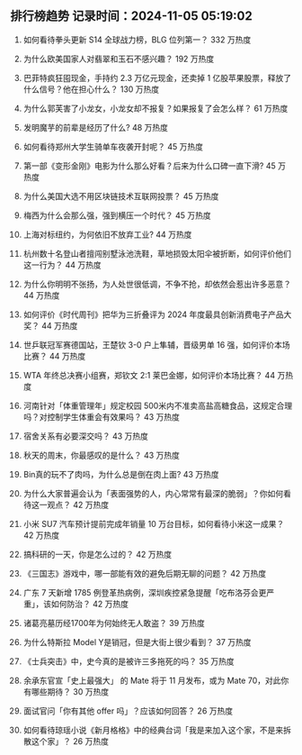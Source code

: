 
## 排行榜趋势 记录时间：2024-11-05 05:19:02
  
  1. 如何看待拳头更新 S14 全球战力榜，BLG 位列第一？ 332 万热度
    
  2. 为什么欧美国家人对翡翠和玉石不感兴趣？ 192 万热度
    
  3. 巴菲特疯狂囤现金，手持约 2.3 万亿元现金，还卖掉 1 亿股苹果股票，释放了什么信号？他在担心什么？ 130 万热度
    
  4. 为什么郭芙害了小龙女，小龙女却不报复？如果报复了会怎么样？ 61 万热度
    
  5. 发明魔芋的前辈是经历了什么? 48 万热度
    
  6. 如何看待郑州大学生骑单车夜袭开封呢？ 45 万热度
    
  7. 第一部《变形金刚》电影为什么那么好看？后来为什么口碑一直下滑? 45 万热度
    
  8. 为什么美国大选不用区块链技术互联网投票？ 45 万热度
    
  9. 梅西为什么会那么强，强到横压一个时代？ 45 万热度
    
  10. 上海对标纽约，为何依旧不放弃工业? 44 万热度
    
  11. 杭州数十名登山者擅闯别墅泳池洗鞋，草地损毁太阳伞被折断，如何评价他们这一行为？ 44 万热度
    
  12. 为什么你明明不张扬，为人处世很低调，不争不抢，却依然会惹出许多恶意？ 44 万热度
    
  13. 如何评价《时代周刊》把华为三折叠评为 2024 年度最具创新消费电子产品大奖？ 44 万热度
    
  14. 世乒联冠军赛德国站，王楚钦 3-0 户上隼辅，晋级男单 16 强，如何评价本场比赛？ 44 万热度
    
  15. WTA 年终总决赛小组赛，郑钦文 2:1 莱巴金娜，如何评价本场比赛？ 44 万热度
    
  16. 河南针对「体重管理年」规定校园 500米内不准卖高盐高糖食品，这规定合理吗？对控制学生体重会有效果吗？ 43 万热度
    
  17. 宿舍关系有必要深交吗？ 43 万热度
    
  18. 秋天的周末，你最感叹的是什么？ 43 万热度
    
  19. Bin真的玩不了肉吗，为什么总是倒在肉上面? 43 万热度
    
  20. 为什么大家普遍会认为「表面强势的人，内心常常有最深的脆弱」？你如何看待这一观点？ 42 万热度
    
  21. 小米 SU7 汽车预计提前完成年销量 10 万台目标，如何看待小米这一成果？ 42 万热度
    
  22. 搞科研的一天，你是怎么过的？ 42 万热度
    
  23. 《三国志》游戏中，哪一部能有效的避免后期无聊的问题？ 42 万热度
    
  24. 广东 7 天新增 1785 例登革热病例，深圳疾控紧急提醒「吃布洛芬会更严重」，该如何防治？ 42 万热度
    
  25. 诸葛亮墓历经1700年为何始终无人敢盗？ 39 万热度
    
  26. 为什么特斯拉 Model Y是销冠，但是大街上很少看到？ 37 万热度
    
  27. 《士兵突击》中，史今真的是被许三多拖死的吗？ 35 万热度
    
  28. 余承东官宣「史上最强大」 的 Mate 将于 11 月发布，或为 Mate 70，对此你有哪些期待？ 30 万热度
    
  29. 面试官问「你有其他  offer  吗」？应该如何回答？ 26 万热度
    
  30. 如何看待琼瑶小说《新月格格》中的经典台词「我是来加入这个家，不是来拆散这个家」？ 26 万热度
    